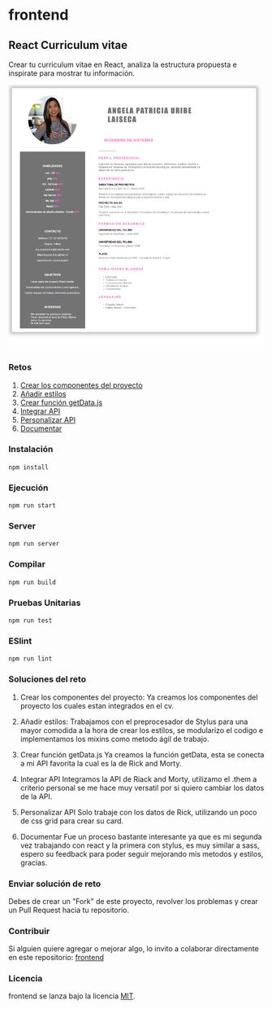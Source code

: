 # frontend

## React Curriculum vitae

Crear tu curriculum vitae en React, analiza la estructura propuesta e inspirate para mostrar tu información.

![react-cv](https://github.com/PlatziMaster/frontend/blob/main/screenshot.png?raw=true)

### Retos
1. [Crear los componentes del proyecto](https://github.com/platzimaster/frontend/issues/1)
2. [Añadir estilos](https://github.com/platzimaster/frontend/issues/2)
3. [Crear función getData.js](https://github.com/platzimaster/frontend/issues/3)
4. [Integrar API](https://github.com/platzimaster/frontend/issues/4)
5. [Personalizar API](https://github.com/platzimaster/frontend/issues/5)
6. [Documentar](https://github.com/platzimaster/frontend/issues/6)

### Instalación
```
npm install
```

### Ejecución
```
npm run start
```

### Server
```
npm run server
```

### Compilar
```
npm run build
```

### Pruebas Unitarias
```
npm run test
```

### ESlint
```
npm run lint
```


### Soluciones del reto
1. Crear los componentes del proyecto:
Ya creamos los componentes del proyecto los cuales estan integrados en el cv.

2. Añadir estilos:
Trabajamos con el preprocesador de Stylus para una mayor comodida a la hora de crear los estilos, se modularizo el codigo e implementamos los mixins como metodo ágil de trabajo.

3. Crear función getData.js
Ya creamos la función getData, esta se conecta a mi API favorita la cual es la de Rick and Morty.

4. Integrar API
Integramos la API de Riack and Morty, utilizamo el .them a criterio personal se me hace muy versatil por si quiero cambiar los datos de la API.

5. Personalizar API
Solo trabaje con los datos de Rick, utilizando un poco de css grid para crear su card.

6. Documentar
Fue un proceso bastante interesante ya que es mi segunda vez trabajando con react y la primera con stylus, es muy similar a sass, espero su feedback para poder seguir mejorando mis metodos y estilos, gracias.

### Enviar solución de reto
Debes de crear un "Fork" de este proyecto, revolver los problemas y crear un Pull Request hacia tu repositorio.

### Contribuir
Si alguien quiere agregar o mejorar algo, lo invito a colaborar directamente en este repositorio: [frontend](https://github.com/platzimaster/frontend/)

### Licencia
frontend se lanza bajo la licencia [MIT](https://opensource.org/licenses/MIT).
